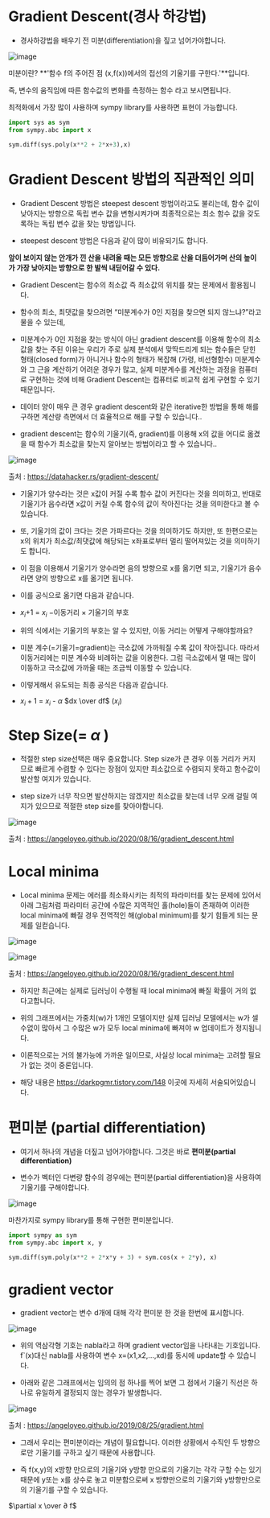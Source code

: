# Gradient Descent(경사 하강법)

* 경사하강법을 배우기 전 미분(differentiation)을 짚고 넘어가야합니다.

![image](https://user-images.githubusercontent.com/44185037/211506599-c9e122c9-8279-4439-8174-cb53440b7f53.png)

미분이란? **'함수 f의 주어진 점 (x,f(x))에서의 접선의 기울기를 구한다.'**입니다.

즉, 변수의 움직임에 따른 함수값의 변화를 측정하는 함수 라고 보시면됩니다.

최적화에서 가장 많이 사용하며 sympy library를 사용하면 표현이 가능합니다.

```python
import sys as sym
from sympy.abc import x

sym.diff(sys.poly(x**2 + 2*x+3),x)
```
# Gradient Descent 방법의 직관적인 의미

* Gradient Descent 방법은 steepest descent 방법이라고도 불리는데, 함수 값이 낮아지는 방향으로 독립 변수 값을 변형시켜가며 최종적으로는 최소 함수 값을 갖도록하는 독립 변수 값을 찾는 방법입니다.

* steepest descent 방법은 다음과 같이 많이 비유되기도 합니다.

**앞이 보이지 않는 안개가 낀 산을 내려올 때는 모든 방향으로 산을 더듬어가며 산의 높이가 가장 낮아지는 방향으로 한 발씩 내딛어갈 수 있다.**

* Gradient Descent는 함수의 최소값 즉 최소값의 위치를 찾는 문제에서 활용됩니다. 

* 함수의 최소, 최댓값을 찾으려면 “미분계수가 0인 지점을 찾으면 되지 않느냐?”라고 물을 수 있는데,

* 미분계수가 0인 지점을 찾는 방식이 아닌 gradient descent를 이용해 함수의 최소값을 찾는 주된 이유는 우리가 주로 실제 분석에서 맞딱드리게 되는 함수들은 닫힌 형태(closed form)가 아니거나 함수의 형태가 복잡해 (가령, 비선형함수) 미분계수와 그 근을 계산하기 어려운 경우가 많고, 실제 미분계수를 계산하는 과정을 컴퓨터로 구현하는 것에 비해 Gradient Descent는 컴퓨터로 비교적 쉽게 구현할 수 있기 때문입니다.

* 데이터 양이 매우 큰 경우 gradient descent와 같은 iterative한 방법을 통해 해를 구하면 계산량 측면에서 더 효율적으로 해를 구할 수 있습니다..

* gradient descent는 함수의 기울기(즉, gradient)를 이용해 x의 값을 어디로 옮겼을 때 함수가 최소값을 찾는지 알아보는 방법이라고 할 수 있습니다..

![image](https://user-images.githubusercontent.com/44185037/211508080-256a0432-8e8c-4aea-94fa-93ad7c362b16.png)

출처 : https://datahacker.rs/gradient-descent/

* 기울기가 양수라는 것은 x값이 커질 수록 함수 값이 커진다는 것을 의미하고, 반대로 기울기가 음수라면 x값이 커질 수록 함수의 값이 작아진다는 것을 의미한다고 볼 수 있습니다.

* 또, 기울기의 값이 크다는 것은 가파르다는 것을 의미하기도 하지만, 또 한편으로는 x의 위치가 최소값/최댓값에 해당되는 x좌표로부터 멀리 떨어져있는 것을 의미하기도 합니다.

* 이 점을 이용해서 기울기가 양수라면 음의 방향으로 x를 옮기면 되고, 기울기가 음수라면 양의 방향으로 x를 옮기면 됩니다.

* 이를 공식으로 옮기면 다음과 같습니다.

* $x_i$+1 = $x_i$ −이동거리 $×$ 기울기의 부호

* 위의 식에서는 기울기의 부호는 알 수 있지만, 이동 거리는 어떻게 구해야할까요?

* 미분 계수(=기울기=gradient)는 극소값에 가까워질 수록 값이 작아집니다. 따라서 이동거리에는 미분 계수와 비례하는 값을 이용한다. 그럼 극소값에서 멀 때는 많이 이동하고 극소값에 가까울 때는 조금씩 이동할 수 있습니다.

* 이렇게해서 유도되는 최종 공식은 다음과 같습니다.

* $x_i+1$ = $x_i$ - $\alpha$ $dx \over df$ $(x_i)$

# Step Size(= $\alpha$ )

* 적절한 step size선택은 매우 중요합니다. Step size가 큰 경우 이동 거리가 커지므로 빠르게 수렴할 수 있다는 장점이 있지만 최소값으로 수렴되지 못하고 함수값이 발산할 여지가 있습니다.

* step size가 너무 작으면 발산하지는 않겠지만 최소값을 찾는데 너무 오래 걸릴 여지가 있으므로 적절한 step size를 찾아야합니다.

![image](https://user-images.githubusercontent.com/44185037/211530836-fbaa4966-84e6-4977-ae4e-182afea1b7fa.png)

출처 : https://angeloyeo.github.io/2020/08/16/gradient_descent.html

# Local minima

* Local minima 문제는 에러를 최소화시키는 최적의 파라미터를 찾는 문제에 있어서 아래 그림처럼 파라미터 공간에 수많은 지역적인 홀(hole)들이 존재하여 이러한 local minima에 빠질 경우 전역적인 해(global minimum)를 찾기 힘들게 되는 문제를 일컫습니다.

![image](https://user-images.githubusercontent.com/44185037/211531730-d59ed642-6cda-4b3b-82b2-a45e52e2cfc0.png)


![image](https://user-images.githubusercontent.com/44185037/211531151-c3f4bba4-0f1f-4667-9e49-23081595f9e5.png)

출처 : https://angeloyeo.github.io/2020/08/16/gradient_descent.html

* 하지만 최근에는 실제로 딥러닝이 수행될 때 local minima에 빠질 확률이 거의 없다고합니다.

* 위의 그래프에서는 가중치(w)가 1개인 모델이지만 실제 딥러닝 모델에서는 w가 셀 수없이 많아서 그 수많은 w가 모두 local minima에 빠져야 w 업데이트가 정지됩니다.

* 이론적으로는 거의 불가능에 가까운 일이므로, 사실상 local minima는 고려할 필요가 없는 것이 중론입니다.

* 해당 내용은 https://darkpgmr.tistory.com/148 이곳에 자세히 서술되어있습니다.

# 편미분 (partial differentiation)

* 여기서 하나의 개념을 더짚고 넘어가야합니다. 그것은 바로 **편미분(partial differentiation)**

* 변수가 벡터인 다변량 함수의 경우에는 편미분(partial differentiation)을 사용하여 기울기를 구해야합니다.

![image](https://user-images.githubusercontent.com/44185037/211511321-8797eb27-ee54-43e3-ab13-c0cc720f4b53.png)

마찬가지로 sympy library를 통해 구현한 편미분입니다.
```python
import sympy as sym 
from sympy.abc import x, y 

sym.diff(sym.poly(x**2 + 2*x*y + 3) + sym.cos(x + 2*y), x)
```

# gradient vector
* gradient vector는 변수 d개에 대해 각각 편미분 한 것을 한번에 표시합니다.

![image](https://user-images.githubusercontent.com/44185037/211511870-26267158-92e8-4f69-b6ef-cf458ca18d92.png)

* 위의 역삼각형 기호는 nabla라고 하며 gradient vector임을 나타내는 기호입니다. f`(x)대신 nabla를 사용하여 변수 x=(x1,x2,...,xd)를 동시에 update할 수 있습니다.

* 아래와 같은 그래프에서는 임의의 점 하나를 찍어 보면 그 점에서 기울기 직선은 하나로 유일하게 결정되지 않는 경우가 발생합니다.

![image](https://user-images.githubusercontent.com/44185037/211549090-389622f0-55b9-4b1a-a2a5-3622374f672f.png)

출처 : https://angeloyeo.github.io/2019/08/25/gradient.html

* 그래서 우리는 편미분이라는 개념이 필요합니다. 이러한 상황에서 수직인 두 방향으로만 기울기를 구하고 싶기 때문에 사용합니다.

* 즉 f(x,y)의 x방향 만으로의 기울기와 y방향 만으로의 기울기는 각각 구할 수는 있기 때문에 y또는 x를 상수로 놓고 미분함으로써 x 방향만으로의 기울기와 y방향만으로의 기울기를 구할 수 있습니다.

$\partial x \over $\partial$ f$